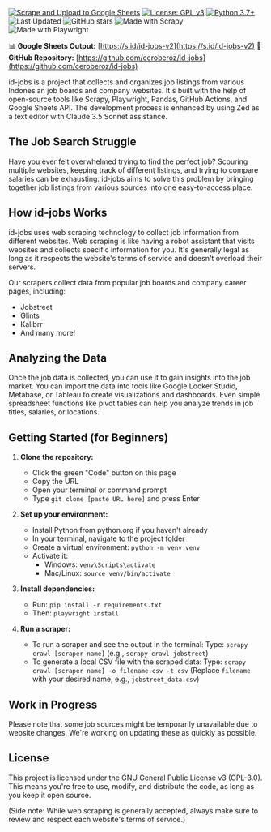 [![Scrape and Upload to Google Sheets](https://github.com/ceroberoz/id-jobs/actions/workflows/scrape.yml/badge.svg)](https://github.com/ceroberoz/id-jobs/actions/workflows/scrape.yml)
[![License: GPL v3](https://img.shields.io/badge/License-GPLv3-blue.svg)](https://www.gnu.org/licenses/gpl-3.0)
[![Python 3.7+](https://img.shields.io/badge/python-3.7+-blue.svg)](https://www.python.org/downloads/)
![Last Updated](https://img.shields.io/github/last-commit/ceroberoz/id-jobs)
![GitHub stars](https://img.shields.io/github/stars/ceroberoz/id-jobs?style=social)
![Made with Scrapy](https://img.shields.io/badge/Made%20with-Scrapy-green.svg)
![Made with Playwright](https://img.shields.io/badge/Made%20with-Playwright-orange.svg)

📊 **Google Sheets Output:** [https://s.id/id-jobs-v2](https://s.id/id-jobs-v2)
🐙 **GitHub Repository:** [https://github.com/ceroberoz/id-jobs](https://github.com/ceroberoz/id-jobs)

id-jobs is a project that collects and organizes job listings from various Indonesian job boards and company websites. It's built with the help of open-source tools like Scrapy, Playwright, Pandas, GitHub Actions, and Google Sheets API. The development process is enhanced by using Zed as a text editor with Claude 3.5 Sonnet assistance.

## The Job Search Struggle

Have you ever felt overwhelmed trying to find the perfect job? Scouring multiple websites, keeping track of different listings, and trying to compare salaries can be exhausting. id-jobs aims to solve this problem by bringing together job listings from various sources into one easy-to-access place.

## How id-jobs Works

id-jobs uses web scraping technology to collect job information from different websites. Web scraping is like having a robot assistant that visits websites and collects specific information for you. It's generally legal as long as it respects the website's terms of service and doesn't overload their servers.

Our scrapers collect data from popular job boards and company career pages, including:
- Jobstreet
- Glints
- Kalibrr
- And many more!

## Analyzing the Data

Once the job data is collected, you can use it to gain insights into the job market. You can import the data into tools like Google Looker Studio, Metabase, or Tableau to create visualizations and dashboards. Even simple spreadsheet functions like pivot tables can help you analyze trends in job titles, salaries, or locations.

## Getting Started (for Beginners)

1. **Clone the repository:**
   - Click the green "Code" button on this page
   - Copy the URL
   - Open your terminal or command prompt
   - Type `git clone [paste URL here]` and press Enter

2. **Set up your environment:**
   - Install Python from python.org if you haven't already
   - In your terminal, navigate to the project folder
   - Create a virtual environment: `python -m venv venv`
   - Activate it:
     - Windows: `venv\Scripts\activate`
     - Mac/Linux: `source venv/bin/activate`

3. **Install dependencies:**
   - Run: `pip install -r requirements.txt`
   - Then: `playwright install`

4. **Run a scraper:**
   - To run a scraper and see the output in the terminal:
     Type: `scrapy crawl [scraper name]` (e.g., `scrapy crawl jobstreet`)
   - To generate a local CSV file with the scraped data:
     Type: `scrapy crawl [scraper name] -o filename.csv -t csv`
     (Replace `filename` with your desired name, e.g., `jobstreet_data.csv`)

## Work in Progress

Please note that some job sources might be temporarily unavailable due to website changes. We're working on updating these as quickly as possible.

## License

This project is licensed under the GNU General Public License v3 (GPL-3.0). This means you're free to use, modify, and distribute the code, as long as you keep it open source.

(Side note: While web scraping is generally accepted, always make sure to review and respect each website's terms of service.)
